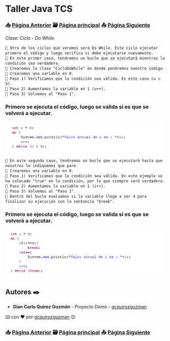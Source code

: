 # Taller Java TCS
### 📥 [Página Anterior](https://github.com/gcquirozguzman/java-tcs-202001/tree/CW00100001) 🗃️ [Página principal](https://github.com/gcquirozguzman/java-tcs-202001) 📤 [Página Siguiente](https://github.com/gcquirozguzman/java-tcs-202001/tree/CF00100001)

_Clase: Ciclo - Do While._

```
📢 Otro de los ciclos que veremos será Do While. Este ciclo ejecutar primero el código y luego verifica si debe ejecutarse nuevamente.
📢 En este primer caso, tendremos un bucle que se ejecutará mientras la condición sea verdadera.
📢 Crearemos la clase "CicloDoWhile" en donde pondremos nuestro código.
📢 Crearemos una variable en 0.
📢 Paso 1) Verificamos que la condición sea válida. En este caso (u < 5).
📢 Paso 2) Aumentamos la variable en 1 (u++). 
📢 Paso 3) Volvemos al "Paso 1".
```

### Primero se ejecuta el código, luego se valida si es que se volverá a ejecutar.

![Error: imagen no ha sido cargada](https://github.com/gcquirozguzman/java-tcs-202001/blob/master/imagenes/CDW0100001_2.png)

```
📢 En este segundo caso, tendremos un bucle que se ejecutará hasta que nosotros le indiquemos que pare.
📢 Crearemos una variable en 0.
📢 Paso 1) Verificamos que la condición sea válida. En este ejemplo se ha colocado "true" en la condición, por lo que siempre será verdadero.
📢 Paso 2) Aumentamos la variable en 1 (i++).
📢 Paso 3) Volvemos al "Paso 1".
📢 Dentro del bucle evaluamos si la variable llega a ser 4 para finalizar su ejecución con la sentencia "break".
```

### Primero se ejecuta el código, luego se valida si es que se volverá a ejecutar.

![Error: imagen no ha sido cargada](https://github.com/gcquirozguzman/java-tcs-202001/blob/master/imagenes/CDW0100001_1.png)

## Autores ✒️

* **Gian Carlo Quiroz Guzmán** - *Proyecto Demo* - [gcquirozguzman](https://github.com/gcquirozguzman)

⌨️ con ❤️ por [gcquirozguzman](https://github.com/gcquirozguzman) 😊

### 📥 [Página Anterior](https://github.com/gcquirozguzman/java-tcs-202001/tree/CW00100001) 🗃️ [Página principal](https://github.com/gcquirozguzman/java-tcs-202001) 📤 [Página Siguiente](https://github.com/gcquirozguzman/java-tcs-202001/tree/CF00100001)
